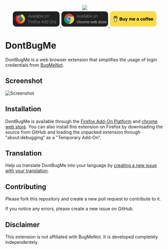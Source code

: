 <p align="center">
    <img src="icons/icon-500.png" height="300"><br />
    <a href="https://addons.mozilla.org/en-US/firefox/addon/dontbugme/">
        <img src="icons/firefox.png" alt="Available on Firefox Add-Ons" width="150">
    </a>
    <a href="https://chrome.google.com/webstore/detail/dontbugme/mknlnngolpglmlcadgdmlaokbfgppmma">
        <img src="icons/chrome.png" alt="Available on chrome web store" width="150">
    </a>
    <a href="https://www.buymeacoffee.com/vantezzen" target="_blank">
        <img src="icons/bmc.png" alt="Buy Me A Coffee" width="150">
    </a>
</p>

# DontBugMe

DontBugMe is a web browser extension that simplifies the usage of login credentials from [BugMeNot](http://bugmenot.com/).

## Screenshot

![Screenshot](screenshot.png)

## Installation

DontBugMe is available through the [Firefox Add-On Platform](https://addons.mozilla.org/en-US/firefox/addon/dontbugme/) and [chrome web store](https://chrome.google.com/webstore/detail/dontbugme/mknlnngolpglmlcadgdmlaokbfgppmma).
You can also install this extension on Firefox by downloading the source from GitHub and loading the unpacked extension through "about:debugging" as a "Temporary Add-On".

## Translation

Help us translate DontBugMe into your language by [creating a new issue with your translation](https://github.com/vantezzen/dontbugme/issues/new?assignees=&labels=&template=provide-translation.md&title=%5BTranslation%5D+LANGUAGE).

## Contributing

Please fork this repository and create a new pull request to contribute to it.

If you notice any errors, please create a new issue on GitHub.

## Disclaimer

This extension is not affiliated with BugMeNot. It is developed completely independentely.
